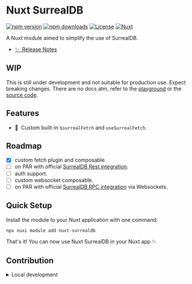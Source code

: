 # Nuxt SurrealDB

[![npm version][npm-version-src]][npm-version-href]
[![npm downloads][npm-downloads-src]][npm-downloads-href]
[![License][license-src]][license-href]
[![Nuxt][nuxt-src]][nuxt-href]

A Nuxt module aimed to simplify the use of SurrealDB.

- [✨ &nbsp;Release Notes](/CHANGELOG.md)
<!-- - [🏀 Online playground](https://stackblitz.com/github/sandros94/nuxt-surrealdb?file=playground%2Fapp.vue) -->
<!-- - [📖 &nbsp;Documentation](https://example.com) -->

## WIP

This is still under development and not suitable for production use. Expect breaking changes.
There are no docs atm, refer to the [playground](/playground/app.vue) or the [source code](/src/).

## Features

<!-- Highlight some of the features your module provide here -->
- 🚀 &nbsp;Custom built-in `$surrealFetch` and `useSurrealFetch`.

## Roadmap

- [x] custom fetch plugin and composable.
- [ ] on PAR with official [SurrealDB Rest integration](https://surrealdb.com/docs/surrealdb/integration/http).
- [ ] auth support.
- [ ] custom websocket composable.
- [ ] on PAR with official [SurrealDB RPC integration](https://surrealdb.com/docs/surrealdb/integration/rpc) via Websockets.

## Quick Setup

Install the module to your Nuxt application with one command:

```bash
npx nuxi module add nuxt-surrealdb
```

That's it! You can now use Nuxt SurrealDB in your Nuxt app ✨


## Contribution

<details>
  <summary>Local development</summary>
  
  ```bash
  # Install dependencies
  npm install
  
  # Generate type stubs
  npm run dev:prepare
  
  # Develop with the playground
  npm run dev
  
  # Build the playground
  npm run dev:build
  
  # Run ESLint
  npm run lint
  
  # Run Vitest
  npm run test
  npm run test:watch
  
  # Release new version
  npm run release
  ```

</details>


<!-- Badges -->
[npm-version-src]: https://img.shields.io/npm/v/nuxt-surrealdb/latest.svg?style=flat&colorA=020420&colorB=00DC82
[npm-version-href]: https://npmjs.com/package/nuxt-surrealdb

[npm-downloads-src]: https://img.shields.io/npm/dm/nuxt-surrealdb.svg?style=flat&colorA=020420&colorB=00DC82
[npm-downloads-href]: https://npmjs.com/package/nuxt-surrealdb

[license-src]: https://img.shields.io/npm/l/nuxt-surrealdb.svg?style=flat&colorA=020420&colorB=00DC82
[license-href]: https://npmjs.com/package/nuxt-surrealdb

[nuxt-src]: https://img.shields.io/badge/Nuxt-020420?logo=nuxt.js
[nuxt-href]: https://nuxt.com
